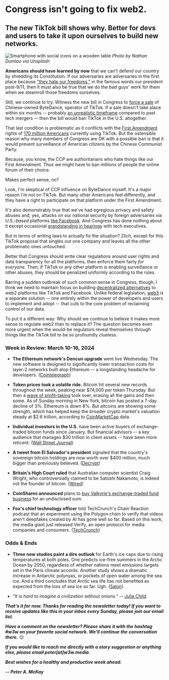 # Congress isn't going to fix web2.
## The new TikTok bill shows why. Better for devs and users to take it upon ourselves to build new networks.

![Smartphone with social icons on a wooden table](https://w3w.news/img/nathan-dumlao-1920.jpg)
*Photo by Nathan Dumlao via Unsplash*

**Americans should have learned by now** that we can't defend our country by shredding its Constitution. If our adversaries are adversaries in the first place because ["they hate our freedoms,"](https://www.youtube.com/watch?v=-PKRHgmHzK0) in the famous words our president post-9/11, then it must also be true that we do the bad guys' work for them when we steamroll those freedoms ourselves.

Still, we continue to try. Witness the new bill in Congress to [force a sale](https://www.washingtonpost.com/technology/2024/03/15/tiktok-ban-senate-slows-vote-bytedance/) of Chinese-owned ByteDance, operator of TikTok. If a sale doesn't take place within six months -- probably [an unrealistic timeframe](https://www.washingtonpost.com/technology/2024/03/17/tiktok-sale-ban-challenges/) compared to past tech mergers -- then the bill would ban TikTok in the U.S. altogether.

That last condition is problematic as it conflicts with the [First Amendment](https://constitutioncenter.org/the-constitution/amendments/amendment-i) rights of [170 million Americans](https://www.nbcnews.com/tech/tech-news/tiktok-ban-bill-congress-senate-means-date-rcna143189) currently using TikTok. But the ostensible reason why many members of Congress are OK with a possible ban is that it would prevent surveillance of American citizens by the Chinese Communist Party.

Because, you know, the CCP are authoritarians who hate things like our First Amendment. Thus we might have to ban millions of people the online forum of their choice.

Makes perfect sense, no?

Look, I'm skeptical of CCP influence on ByteDance myself. It's a major reason I'm not on TikTok. But many other Americans feel differently, and they have a right to participate on that platform under the First Amendment.

It's also demonstrably true that we've had egregious privacy and safety abuses and, yes, attacks on our national security by foreign adversaries via *U.S.-based* platforms [like Facebook](https://www.washingtonpost.com/technology/2021/05/26/facebook-disinformation-russia-report/). And Congress has done nothing about it except occasional [grandstanding in hearings](https://www.cnn.com/tech/live-news/meta-x-discord-tiktok-snap-chiefs-testimony-senate/index.html) with tech executives.

But in terms of writing laws to actually fix the situation? Zilch, except for this TikTok proposal that singles out one company and leaves all the other problematic ones untouched.

Better that Congress should write clear regulations around user rights and data transparency for all the platforms, then enforce them fairly *for everyone*. Then, if TikTok or any other platform is enabling surveillance or other abuses, they should be penalized uniformly according to the rules.

Barring a sudden outbreak of such common sense in Congress, though, I think we need to maintain focus on building [decentralized alternatives](https://coinmarketcap.com/academy/article/desoc-a-deep-dive-into-decentralized-social-networks) to web2 platforms like TikTok and Facebook. Unlike federal legislation, [web3](https://peteramckay.medium.com/a-brief-release-history-of-the-web-aeef5bb3b814) is a separate solution -- one entirely within the power of developers and users to implement and adopt -- that cuts to the core problem of reclaiming control of our data.

To put it a different way: Why should we continue to believe it makes more sense to regulate web2 than to replace it? The question becomes even more urgent when the would-be regulators reveal themselves through things like the TikTok bill to be so profoundly clueless.

### Week in Review: March 10-16, 2024

- **The Ethereum network's Dencun upgrade** went live Wednesday. The new software is designed to significantly lower transaction costs for layer-2 networks built atop Ethereum -- a longstanding headache for developers. ([Cointelegraph](https://cointelegraph.com/news/dencun-upgrade-live-ethereum-mainnet))

- **Token prices took a volatile ride.** Bitcoin hit several new records throughout the week, peaking near $74,000 per token Thursday. But then a [wave of profit-taking](https://finance.yahoo.com/news/bitcoin-retreats-record-high-bubble-031039357.html) took over, erasing all the gains and then some. As of Sunday morning in New York, bitcoin has posted a 7-day decline of 3%. Ethereum is down 8%. But altcoins are showing some strength, which has helped keep the broader crypto market's valuation steady at $2.6 trillion, according to [CoinMarketCap](https://coinmarketcap.com/charts/#market-cap) data.

- **Individual investors in the U.S.** have been active buyers of exchange-traded bitcoin funds since January. But financial advisors -- a key audience that manages $30 trillion in client assets -- have been more reticent. ([Wall Street Journal](https://www.wsj.com/finance/currencies/hot-new-bitcoin-funds-are-still-waiting-for-buy-in-from-financial-advisers-4a470ada?st=a7ildg5woxl54dw&reflink=desktopwebshare_permalink))

- **A tweet from El Salvador's president** signaled that the country's sovereign bitcoin holdings are now worth over $400 million, much bigger than previously believed. ([Decrypt](https://decrypt.co/221866/el-salvador-bitcoin-treasury-wallet))

- **Britain's High Court ruled** that Australian computer scientist Craig Wright, who controversially claimed to be Satoshi Nakamoto, is indeed not the founder of bitcoin. ([Wired](https://www.wired.com/story/craig-wright-not-satoshi-nakamoto-bitcoin-creator-ruling/?mbid=social_twitter))

- **CoinShares announced** plans to [buy Valkyrie's exchange-traded fund business](https://coinshares.com/news/coinshares-strengthens-its-global-reach-by-completing-acquisition-of-valkyrie-etf-business) for an undisclosed sum.

- **Fox's chief technology officer** told TechCrunch's Chain Reaction podcast that an experiment using the Polygon chain to verify that videos aren't deepfakes created by AI has gone well so far. Based on this work, the media giant just released Verify, an open protocol for media companies and consumers. ([TechCrunch](https://chain-reaction.simplecast.com/episodes/blockchain-tech-is-working-to-combat-ai-based-deepfakes-w-melody-hildebrandt-and-mike-blank))

### Odds & Ends

- **Three new studies paint a dire outlook** for Earth's ice caps due to rising temperatures at both poles. One predicts ice-free summers in the Arctic Ocean by 2050, regardless of whether nations meet emissions targets set in the Paris climate accords. Another study shows a dramatic increase in Antarctic polynyas, or pockets of open water among the sea ice. And a third concludes that Arctic sea life has not benefited as expected from the loss of sea ice so far. Ugh. ([Salon](https://www.salon.com/2024/03/11/earths-ice-caps-are-in-serious-trouble-three-new-studies-reveal-how-the-damage-is/))

- *"It is hard to imagine a civilization without onions."* -- [Julia Child](https://www.salon.com/2024/03/11/common-but-not-ordinary-why-its-hard-to-imagine-a-civilization-without-onions/)

_**That's it for now. Thanks for reading the newsletter today! If you want to receive updates like this in your inbox every Sunday, please join our email list.**_

_**Have a comment on the newsletter? Please share it with the hashtag #w3w on your favorite social network. We'll continue the conversation there.**_ 😉

_**If you would like to reach me directly with a story suggestion or anything else, please email peter[at]w3w.media.**_

_**Best wishes for a healthy and productive week ahead.**_  

_**-- Peter A. McKay**_  
